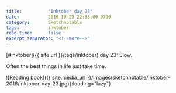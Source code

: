```yaml
---
title:          "Inktober day 23"
date:           2016-10-23 22:33:00-0700
category:       Sketchnotable
tags:           inktober
read_time:      false
excerpt_separator: "<!--more-->"
---
```

[#inktober]({{ site.url }}/tags/inktober) day 23: Slow.

Often the best things in life just take time.

![Reading book]({{ site.media_url }}/images/sketchnotable/inktober-2016/inktober-day-23.jpg){:loading="lazy"}

<!--more-->
